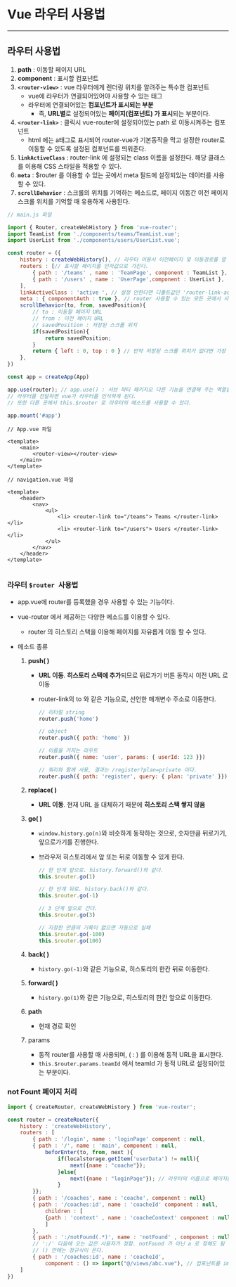 # Vue 라우터 사용법

---

>

## 라우터 사용법 

1. **path** : 이동할 페이지 URL 
2. **component** : 표시할 컴포넌트 
3. **`<router-view>`** : vue 라우터에게 렌더링 위치를 알려주는 특수한 컴포넌트 
   - vue에 라우터가 연결되어있어야 사용할 수 있는 태그 
   - 라우터에 연결되어있는 **컴포넌트가 표시되는 부분**
     - 즉, **URL별**로 설정되어있는 **페이지(컴포넌트) 가 표시**되는 부분이다.  
4. **`<router-link>`** : 클릭시 vue-router에 설정되어있는 path 로 이동시켜주는 컴포넌트 
   - html 에는 a태그로 표시되어 router-vue가 기본동작을 막고 설정한 router로 이동할 수 있도록 설정된 컴포넌트를 띄워준다. 
5. **`linkActiveClass`** : router-link 에 설정되는 class  이름을 설정한다. 해당 클래스를 이용해 CSS 스타일을 적용할 수 있다. 
6. **`meta`** : $router 를 이용할 수 있는 곳에서 meta 필드에 설정되있는 데이터를 사용할 수 있다.
7. **`scrollBehavior`** : 스크롤의 위치를 기억하는 메소드로, 페이지 이동간 이전 페이지 스크롤 위치를 기억할 때 유용하게 사용된다. 

```js
// main.js 파일 

import { Router, createWebHistory } from 'vue-router';
import TeamList from './components/teams/TeamList.vue';
import UserList from './components/users/UserList.vue';

const router = ({
    history : createWebHistory(), // 라우터 이용시 이전페이지 및 이동경로를 알 수 있다. 
    routers : [// 표시할 페이지를 인자값으로 가진다. 
		{ path : '/teams' , name : 'TeamPage', component : TeamList }, 
		{ path : '/users' , name : 'UserPage',component : UserList }, 
    ],  
    linkActiveClass : 'active ', // 설정 안한다면 디폴트값인 'router-link-active' 로 설정된다. 
    meta : { componentAuth : true }, // router 사용할 수 있는 모든 곳에서 사용할 수 있는 데이터이다. 
    scrollBehavior(to, from, savedPosition){
        // to : 이동할 페이지 URL 
        // from : 이전 페이지 URL
        // savedPosition : 저장된 스크롤 위치 
        if(savedPosition){
            return savedPosition;
        }
        return { left : 0, top : 0 } // 만약 저장된 스크롤 위치가 없다면 가장 위쪽인 0,0 으로 이동
	},
})

const app = createApp(App)

app.use(router); // app.use() : 서브 파티 패키지오 다른 기능을 연결해 주는 역할을 한다.
// 라우터를 전달하면 vue가 라우터를 인식하게 된다.
// 또한 다른 곳에서 this.$router 로 라우터의 메소드를 사용할 수 있다. 

app.mount('#app')
```

```vue
// App.vue 파일

<template>
	<main>
		<router-view></router-view>    
	</main>
</template>
```

```vue
// navigation.vue 파일 

<template>
	<header>
        <nav>
            <ul>
                <li> <router-link to="/teams"> Teams </router-link></li>    
                <li> <router-link to="/users"> Users </router-link></li>    
            </ul>
    	</nav>
	</header>
</template>
    
```



### 라우터  `$router `사용법

- app.vue에 router를 등록했을 경우 사용할 수 있는 기능이다. 

- vue-router 에서 제공하는 다양한 메소드를 이용할 수 있다. 

  - router 의 히스토리 스택을 이용해 페이지를 자유롭게 이동 할 수 있다. 

- 메소드 종류

  1. **push( )**

     - **URL 이동**. **히스토리 스택에 추가**되므로 뒤로가기 버튼 동작시 이전 URL 로 이동

     - router-link의 to 와 같은 기능으로, 선언한 매개변수 주소로 이동한다. 

       ```js
       // 리터럴 string
       router.push('home')
       
       // object
       router.push({ path: 'home' })
       
       // 이름을 가지는 라우트
       router.push({ name: 'user', params: { userId: 123 }})
       
       // 쿼리와 함께 사용, 결과는 /register?plan=private 이다. 
       router.push({ path: 'register', query: { plan: 'private' }})
       ```

  2. **replace( )** 

     - **URL 이동**. 현재 URL 을 대체하기 때문에 **히스토리 스택 쌓지 않음**

  3. **go( )** 

     - `window.history.go(n)`와 비슷하게 동작하는 것으로, 숫자만큼 뒤로가기, 앞으로가기를 진행한다. 

     - 브라우저 히스토리에서 앞 또는 뒤로 이동할 수 있게 한다. 

       ```js
       // 한 단계 앞으로. history.forward()와 같다.
       this.$router.go(1)
       
       // 한 단계 뒤로. history.back()와 같다.
       this.$router.go(-1)
       
       // 3 단계 앞으로 간다.
       this.$router.go(3)
       
       // 지정한 만큼의 기록이 없으면 자동으로 실패 
       this.$router.go(-100)
       this.$router.go(100)
       ```

  4. **back( )**

     - `history.go(-1)`와 같은 기능으로, 히스토리의 한칸 뒤로 이동한다. 

  5. **forward( )**

     - `history.go(1)`와 같은 기능으로, 히스토리의 한칸 앞으로 이동한다. 

  6. **path** 

     - 현재 경로 확인

  7. params

     - 동적 router를 사용할 때 사용되며, ( : ) 를 이용해 동적 URL을 표시한다. 
     - `this.$router.params.teamId` 에서 teamId 가 동적 URL로 설정되어있는 부분이다. 



### not Fount 페이지 처리

```js
import { createRouter, createWebHistory } from 'vue-router';

const router = createRouter({
    history : 'createWebHistory',
    routers : [
		{ path : '/login', name : 'loginPage' component : null,
		{ path : '/', name : 'main', component : null, 
         	beforEnter(to, from, next ){
        		if(localstorage.getItem('userData') != null){
    				next({name : "coache"});
				}else{
                    next({name : "loginPage"}); // 라우터의 이름으로 페이지를 호출 한다. 
                }
        }};
		{ path : '/coaches', name : 'coache', component : null}
		{ path : '/coaches:id', name : 'coacheId' component : null, 
            children : [
			{path : 'context' , name : 'coacheContext' component : null }, // 주소 : /coaches/c1/context
         	]
		},
		{ path : ':/notFound(.*)', name : 'notFound' , component : null } 
        // ':/' 다음에 오는 값은 사용자가 정함. notFound 가 아닌 a 로 정해도 됨 
        // () 안에는 정규식이 온다. 
		{ path : '/coaches:id', name : 'coacheId',
            component : () => import("@/views/abc.vue"), // 컴포넌트를 import 하지않고 절대주소로 연결도 가능
    ]
})
```



